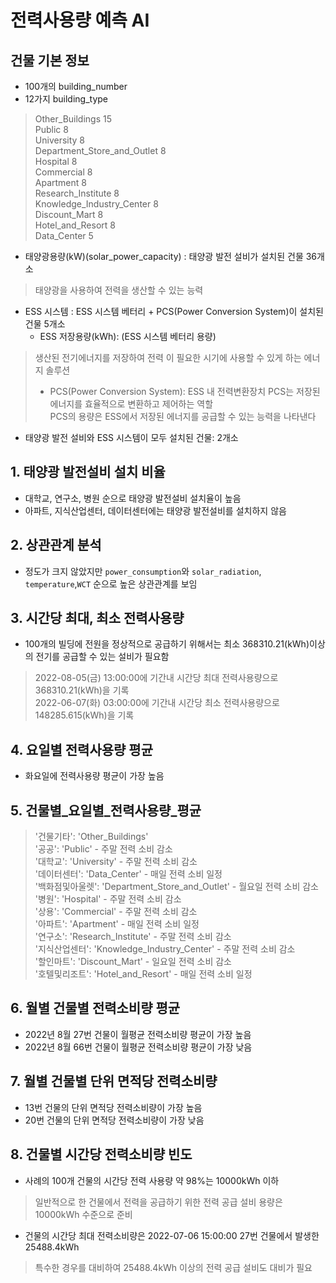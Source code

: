 # 전력사용량 예측 AI
## 건물 기본 정보

- 100개의 building_number
- 12가지 building_type

>Other_Buildings       15\
>Public          8\
>University         8\
>Department_Store_and_Outlet     8\
>Hospital          8\
>Commercial          8\
>Apartment         8\
>Research_Institute         8\
>Knowledge_Industry_Center      8\
>Discount_Mart        8\
>Hotel_and_Resort      8\
>Data_Center       5

- 태양광용량(kW)(solar_power_capacity) : 태양광 발전 설비가 설치된 건물 36개소
> 태양광을 사용하여 전력을 생산할 수 있는 능력


- ESS 시스템 : ESS 시스템 베터리 + PCS(Power Conversion System)이 설치된 건물 5개소
    - ESS 저장용량(kWh): (ESS 시스템 베터리 용량)
>생산된 전기에너지를 저장하여 전력 이 필요한 시기에 사용할 수 있게 하는 에너지 솔루션
>  - PCS(Power Conversion System): ESS 내 전력변환장치 
>PCS는 저장된 에너지를 효율적으로 변환하고 제어하는 역할\
>PCS의 용량은 ESS에서 저장된 에너지를 공급할 수 있는 능력을 나타낸다

* 태양광 발전 설비와 ESS 시스템이 모두 설치된 건물: 2개소

## 1. 태양광 발전설비 설치 비율
- 대학교, 연구소, 병원 순으로 태양광 발전설비 설치율이 높음
- 아파트, 지식산업센터, 데이터센터에는 태양광 발전설비를 설치하지 않음

## 2. 상관관계 분석
- 정도가 크지 않았지만 `power_consumption`와 `solar_radiation`, `temperature`,`WCT` 순으로 높은 상관관계를 보임

## 3. 시간당 최대, 최소 전력사용량
- 100개의 빌딩에 전원을 정상적으로 공급하기 위해서는 최소 368310.21(kWh)이상의 전기를 공급할 수 있는 설비가 필요함
> 2022-08-05(금) 13:00:00에 기간내 시간당 최대 전력사용량으로 368310.21(kWh)을 기록\
>  2022-06-07(화) 03:00:00에 기간내 시간당 최소 전력사용량으로 148285.615(kWh)을 기록

## 4. 요일별 전력사용량 평균
- 화요일에 전력사용량 평균이 가장 높음

## 5. 건물별_요일별_전력사용량_평균
> '건물기타': 'Other_Buildings'\
 '공공': 'Public' - 주말 전력 소비 감소\
 '대학교': 'University' - 주말 전력 소비 감소\
 '데이터센터': 'Data_Center' - 매일 전력 소비 일정\
 '백화점및아울렛': 'Department_Store_and_Outlet' - 월요일 전력 소비 감소\
 '병원': 'Hospital' - 주말 전력 소비 감소\
 '상용': 'Commercial' - 주말 전력 소비 감소\
 '아파트': 'Apartment' - 매일 전력 소비 일정\
 '연구소': 'Research_Institute' - 주말 전력 소비 감소\
 '지식산업센터': 'Knowledge_Industry_Center' - 주말 전력 소비 감소\
 '할인마트': 'Discount_Mart' - 일요일 전력 소비 감소\
 '호텔및리조트': 'Hotel_and_Resort' - 매일 전력 소비 일정

## 6. 월별 건물별 전력소비량 평균
- 2022년 8월 27번 건물이 월평균 전력소비량 평균이 가장 높음
- 2022년 8월 66번 건물이 월평균 전력소비량 평균이 가장 낮음

## 7. 월별 건물별 단위 면적당 전력소비량
- 13번 건물의 단위 면적당 전력소비량이 가장 높음
- 20번 건물의 단위 면적당 전력소비량이 가장 낮음

## 8. 건물별 시간당 전력소비량 빈도
- 사례의 100개 건물의 시간당 전력 사용량 약 98%는 10000kWh 이하
> 일반적으로 한 건물에서 전력을 공급하기 위한 전력 공급 설비 용량은 10000kWh 수준으로 준비

- 건물의 시간당 최대 전력소비량은 2022-07-06 15:00:00 27번 건물에서 발생한 25488.4kWh
> 특수한 경우를 대비하여 25488.4kWh 이상의 전력 공급 설비도 대비가 필요
